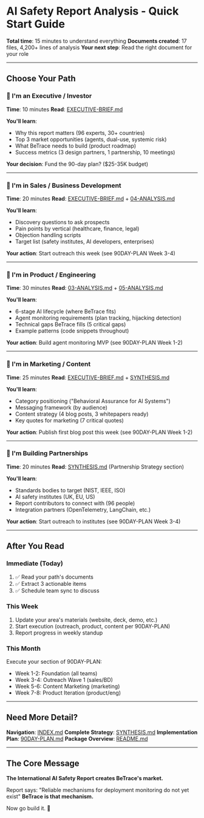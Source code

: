 # AI Safety Report Analysis - Quick Start Guide

**Total time**: 15 minutes to understand everything
**Documents created**: 17 files, 4,200+ lines of analysis
**Your next step**: Read the right document for your role

---

## Choose Your Path

### 👔 I'm an Executive / Investor
**Time**: 10 minutes
**Read**: [EXECUTIVE-BRIEF.md](AI-SAFETY-REPORT-EXECUTIVE-BRIEF.md)

**You'll learn**:
- Why this report matters (96 experts, 30+ countries)
- Top 3 market opportunities (agents, dual-use, systemic risk)
- What BeTrace needs to build (product roadmap)
- Success metrics (3 design partners, 1 partnership, 10 meetings)

**Your decision**: Fund the 90-day plan? ($25-35K budget)

---

### 💼 I'm in Sales / Business Development
**Time**: 20 minutes
**Read**: [EXECUTIVE-BRIEF.md](AI-SAFETY-REPORT-EXECUTIVE-BRIEF.md) + [04-ANALYSIS.md](ai-safety-report-04-ANALYSIS.md)

**You'll learn**:
- Discovery questions to ask prospects
- Pain points by vertical (healthcare, finance, legal)
- Objection handling scripts
- Target list (safety institutes, AI developers, enterprises)

**Your action**: Start outreach this week (see 90DAY-PLAN Week 3-4)

---

### 🔧 I'm in Product / Engineering
**Time**: 30 minutes
**Read**: [03-ANALYSIS.md](ai-safety-report-03-ANALYSIS.md) + [05-ANALYSIS.md](ai-safety-report-05-ANALYSIS.md)

**You'll learn**:
- 6-stage AI lifecycle (where BeTrace fits)
- Agent monitoring requirements (plan tracking, hijacking detection)
- Technical gaps BeTrace fills (5 critical gaps)
- Example patterns (code snippets throughout)

**Your action**: Build agent monitoring MVP (see 90DAY-PLAN Week 1-2)

---

### 📢 I'm in Marketing / Content
**Time**: 25 minutes
**Read**: [EXECUTIVE-BRIEF.md](AI-SAFETY-REPORT-EXECUTIVE-BRIEF.md) + [SYNTHESIS.md](ai-safety-report-SYNTHESIS.md)

**You'll learn**:
- Category positioning ("Behavioral Assurance for AI Systems")
- Messaging framework (by audience)
- Content strategy (4 blog posts, 3 whitepapers ready)
- Key quotes for marketing (7 critical quotes)

**Your action**: Publish first blog post this week (see 90DAY-PLAN Week 1-2)

---

### 🤝 I'm Building Partnerships
**Time**: 20 minutes
**Read**: [SYNTHESIS.md](ai-safety-report-SYNTHESIS.md) (Partnership Strategy section)

**You'll learn**:
- Standards bodies to target (NIST, IEEE, ISO)
- AI safety institutes (UK, EU, US)
- Report contributors to connect with (96 people)
- Integration partners (OpenTelemetry, LangChain, etc.)

**Your action**: Start outreach to institutes (see 90DAY-PLAN Week 3-4)

---

## After You Read

### Immediate (Today)
1. ✅ Read your path's documents
2. ✅ Extract 3 actionable items
3. ✅ Schedule team sync to discuss

### This Week
1. Update your area's materials (website, deck, demo, etc.)
2. Start execution (outreach, product, content per 90DAY-PLAN)
3. Report progress in weekly standup

### This Month
Execute your section of 90DAY-PLAN:
- Week 1-2: Foundation (all teams)
- Week 3-4: Outreach Wave 1 (sales/BD)
- Week 5-6: Content Marketing (marketing)
- Week 7-8: Product Iteration (product/eng)

---

## Need More Detail?

**Navigation**: [INDEX.md](AI-SAFETY-REPORT-INDEX.md)
**Complete Strategy**: [SYNTHESIS.md](ai-safety-report-SYNTHESIS.md)
**Implementation Plan**: [90DAY-PLAN.md](AI-SAFETY-REPORT-90DAY-PLAN.md)
**Package Overview**: [README.md](AI-SAFETY-REPORT-README.md)

---

## The Core Message

**The International AI Safety Report creates BeTrace's market.**

Report says: "Reliable mechanisms for deployment monitoring do not yet exist"
**BeTrace is that mechanism.**

Now go build it. 🚀
